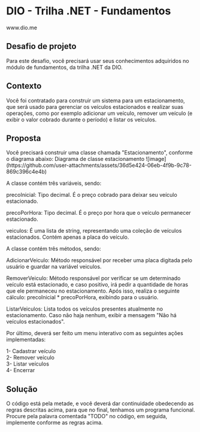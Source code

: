 <H1> DIO - Trilha .NET - Fundamentos </H1>
<a>www.dio.me</a>

<h2>Desafio de projeto</h2>
Para este desafio, você precisará usar seus conhecimentos adquiridos no módulo de fundamentos, da trilha .NET da DIO.

<h2>Contexto</h2>
Você foi contratado para construir um sistema para um estacionamento, que será usado para gerenciar os veículos estacionados e realizar suas operações, como por exemplo adicionar um veículo, remover um veículo (e exibir o valor cobrado durante o período) e listar os veículos.

<h2>Proposta</h2>
Você precisará construir uma classe chamada "Estacionamento", conforme o diagrama abaixo: Diagrama de classe estacionamento
![image](https://github.com/user-attachments/assets/36d5e424-06eb-4f9b-9c78-869c396c4e4b)

A classe contém três variáveis, sendo:

precoInicial: Tipo decimal. É o preço cobrado para deixar seu veículo estacionado.

precoPorHora: Tipo decimal. É o preço por hora que o veículo permanecer estacionado.

veiculos: É uma lista de string, representando uma coleção de veículos estacionados. Contém apenas a placa do veículo.

A classe contém três métodos, sendo:

AdicionarVeiculo: Método responsável por receber uma placa digitada pelo usuário e guardar na variável veiculos.

RemoverVeiculo: Método responsável por verificar se um determinado veículo está estacionado, e caso positivo, irá pedir a quantidade de horas que ele permaneceu no estacionamento. Após isso, realiza o seguinte cálculo: precoInicial * precoPorHora, exibindo para o usuário.

ListarVeiculos: Lista todos os veículos presentes atualmente no estacionamento. Caso não haja nenhum, exibir a mensagem "Não há veículos estacionados".

Por último, deverá ser feito um menu interativo com as seguintes ações implementadas:

  1- Cadastrar veículo </br>
  2- Remover veículo </br>
  3- Listar veículos </br>
  4- Encerrar
<h2>Solução</h2>
O código está pela metade, e você deverá dar continuidade obedecendo as regras descritas acima, para que no final, tenhamos um programa funcional. Procure pela palavra comentada "TODO" no código, em seguida, implemente conforme as regras acima.
